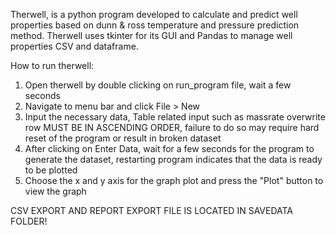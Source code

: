                
Therwell, is a python program developed to calculate and predict well properties based on dunn & ross temperature and pressure prediction method. Therwell uses tkinter for its GUI and Pandas to manage well properties CSV and dataframe.

How to run therwell:
1. Open therwell by double clicking on run_program file, wait a few seconds
2. Navigate to menu bar and click File > New
3. Input the necessary data, Table related input such as massrate overwrite row MUST BE IN ASCENDING ORDER, 
   failure to do so may require hard reset of the program or result in broken dataset
4. After clicking on Enter Data, wait for a few seconds for the program to generate the dataset, 
   restarting program indicates that the data is ready to be plotted
5. Choose the x and y axis for the graph plot and press the "Plot" button to view the graph

CSV EXPORT AND REPORT EXPORT FILE IS LOCATED IN SAVEDATA FOLDER!
